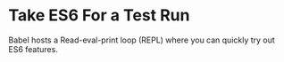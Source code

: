 <!--
name: es6-repl
version : "0.1"
title : "ECMAScript 6 REPL"
description: "Read–eval–print loop for ECMAScript 6"
license : "MIT"
-->

<!-- @section -->

# Take ES6 For a Test Run

Babel hosts a Read-eval-print loop (REPL) where you can quickly try out ES6 features.

<!-- @link, "url" : "https://babeljs.io/repl/", "task" : "Try out the ES6 REPL." -->
